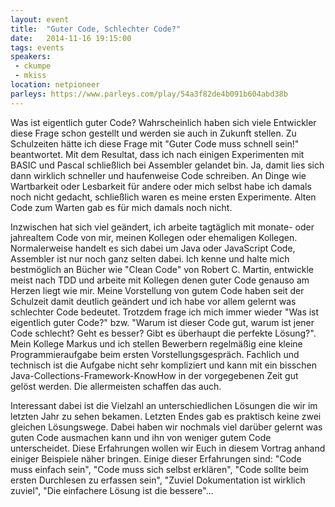 ```yaml
---
layout: event
title:  "Guter Code, Schlechter Code?"
date:   2014-11-16 19:15:00
tags: events
speakers:
 - ckumpe
 - mkiss
location: netpioneer
parleys: https://www.parleys.com/play/54a3f82de4b091b604abd38b
---
```


Was ist eigentlich guter Code? Wahrscheinlich haben sich viele Entwickler diese Frage schon gestellt und werden sie auch in Zukunft stellen. Zu Schulzeiten hätte ich diese Frage mit "Guter Code muss schnell sein!" beantwortet. Mit dem Resultat, dass ich nach einigen Experimenten mit BASIC und Pascal schließlich bei Assembler gelandet bin. Ja, damit lies sich dann wirklich schneller und haufenweise Code schreiben. An Dinge wie Wartbarkeit oder Lesbarkeit für andere oder mich selbst habe ich damals noch nicht gedacht, schließlich waren es meine ersten Experimente. Alten Code zum Warten gab es für mich damals noch nicht.

Inzwischen hat sich viel geändert, ich arbeite tagtäglich mit monate- oder jahrealtem Code von mir, meinen Kollegen oder ehemaligen Kollegen. Normalerweise handelt es sich dabei um Java oder JavaScript Code, Assembler ist nur noch ganz selten dabei. Ich kenne und halte mich bestmöglich an Bücher wie "Clean Code" von Robert C. Martin, entwickle meist nach TDD und arbeite mit Kollegen denen guter Code genauso am Herzen liegt wie mir. Meine Vorstellung von gutem Code haben seit der Schulzeit damit deutlich geändert und ich habe vor allem gelernt was schlechter Code bedeutet. Trotzdem frage ich mich immer wieder "Was ist eigentlich guter Code?" bzw. "Warum ist dieser Code gut, warum ist jener Code schlecht? Geht es besser? Gibt es überhaupt die perfekte Lösung?". Mein Kollege Markus und ich stellen Bewerbern regelmäßig eine kleine Programmieraufgabe beim ersten Vorstellungsgespräch. Fachlich und technisch ist die Aufgabe nicht sehr kompliziert und kann mit ein bisschen Java-Collections-Framework-KnowHow in der vorgegebenen Zeit gut gelöst werden. Die allermeisten schaffen das auch.

Interessant dabei ist die Vielzahl an unterschiedlichen Lösungen die wir im letzten Jahr zu sehen bekamen. Letzten Endes gab es praktisch keine zwei gleichen Lösungswege. Dabei haben wir nochmals viel darüber gelernt was guten Code ausmachen kann und ihn von weniger gutem Code unterscheidet. Diese Erfahrungen wollen wir Euch in diesem Vortrag anhand einiger Beispiele näher bringen. Einige dieser Erfahrungen sind: "Code muss einfach sein", "Code muss sich selbst erklären", "Code sollte beim ersten Durchlesen zu erfassen sein", "Zuviel Dokumentation ist wirklich zuviel", "Die einfachere Lösung ist die bessere"...
